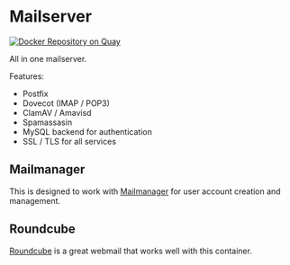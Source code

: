 # Mailserver

[![Docker Repository on Quay](https://quay.io/repository/panubo/mailserver/status "Docker Repository on Quay")](https://quay.io/repository/panubo/mailserver)

All in one mailserver.

Features:

- Postfix
- Dovecot (IMAP / POP3)
- ClamAV / Amavisd
- Spamassasin
- MySQL backend for authentication
- SSL / TLS for all services


## Mailmanager

This is designed to work with [Mailmanager](https://github.com/voltgrid/mailmanager) for user account creation and management.

## Roundcube

[Roundcube](https://github.com/macropin/docker-roundcube) is a great webmail that works well with this container.
